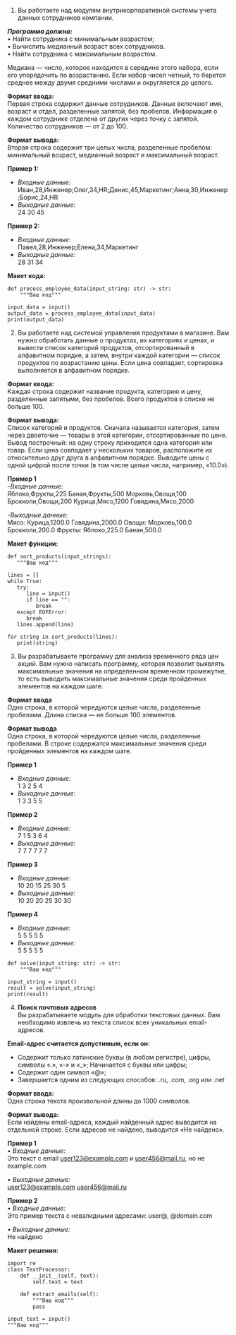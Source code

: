 1.	Вы работаете над модулем внутрикорпоративной системы учета данных сотрудников компании.  

**_Программа должна:_**  
•	Найти сотрудника с минимальным возрастом;  
•	Вычислить медианный возраст всех сотрудников.  
•	Найти сотрудника с максимальным возрастом.  

Медиана — число, которое находится в середине этого набора, если его упорядочить по возрастанию. Если набор чисел четный, то берется среднее между двумя средними числами и округляется до целого.  

**Формат ввода:**  
Первая строка содержит данные сотрудников. Данные включают имя, возраст и отдел, разделенные запятой, без пробелов. Информация о каждом сотруднике отделена от других через точку с запятой. Количество сотрудников — от 2 до 100.

**Формат вывода:**  
Вторая строка содержит три целых числа, разделенные пробелом: минимальный возраст, медианный возраст и максимальный возраст.  

**Пример 1:**  
- _Входные данные:_  
Иван,28,Инженер;Олег,34,HR;Денис,45,Маркетинг;Анна,30,Инженер;Борис,24,HR  
- _Выходные данные:_  
24 30 45  

**Пример 2:**  
- _Входные данные:_  
Павел,28,Инженер;Елена,34,Маркетинг  
- _Выходные данные:_   
28 31 34

**Макет кода:**
``` 
def process_employee_data(input_string: str) -> str:  
    """Ваш код"""

input_data = input()  
output_data = process_employee_data(input_data)  
print(output_data)
```

2. Вы работаете над системой управления продуктами в магазине. Вам нужно обработать данные о продуктах, их категориях и ценах, и вывести список категорий продуктов, отсортированный в алфавитном порядке, а затем, внутри каждой категории — список продуктов по возрастанию цены. Если цена совпадает, сортировка выполняется в алфавитном порядке.  

**Формат ввода:**  
Каждая строка содержит название продукта, категорию и цену, разделенные запятыми, без пробелов. Всего продуктов в списке не больше 100.   

**Формат вывода:**  
Список категорий и продуктов. Сначала называется категория, затем через двоеточие — товары в этой категории, отсортированные по цене. Вывод построчный: на одну строку приходится одна категория или товар. Если цена совпадает у нескольких товаров, расположите их относительно друг друга в алфавитном порядке. Выводите цены с одной цифрой после точки (в том числе целые числа, например, «‎10.0»).   

**Пример 1**  
-_Входные данные:_  
Яблоко,Фрукты,225 Банан,Фрукты,500 Морковь,Овощи,100 Брокколи,Овощи,200 Курица,Мясо,1200 Говядина,Мясо,2000  

-_Выходные данные:_  
Мясо: Курица,1200.0 Говядина,2000.0 Овощи: Морковь,100.0 Брокколи,200.0 Фрукты: Яблоко,225.0 Банан,500.0

**Макет функции:**
```
def sort_products(input_strings):
   """Ваш код"""

lines = []  
while True:  
   try:  
      line = input()  
      if line == "":  
         break  
   except EOFError:  
      break  
   lines.append(line)  

for string in sort_products(lines):  
   print(string)
```

3. Вы разрабатываете программу для анализа временного ряда цен акций. Вам нужно написать программу, которая позволит выявлять максимальные значения на определенном временном промежутке, то есть выводить максимальные значения среди пройденных элементов на каждом шаге.  

**Формат ввода**  
Одна строка, в которой чередуются целые числа, разделенные пробелами. Длина списка — не больше 100 элементов.  

**Формат вывода**  
Одна строка, в которой чередуются целые числа, разделенные пробелами. В строке содержатся максимальные значения среди пройденных элементов на каждом шаге.

**Пример 1**
- _Входные данные:_  
1 3 2 5 4  
- _Выходные данные:_  
1 3 3 5 5  

**Пример 2**  
- _Входные данные:_  
7 1 5 3 6 4  
- _Выходные данные:_  
7 7 7 7 7 7  

**Пример 3**  
- _Входные данные:_  
10 20 15 25 30 5  
- _Выходные данные:_  
10 20 20 25 30 30  

**Пример 4**  
- _Входные данные:_  
5 5 5 5 5  
- _Выходные данные:_  
5 5 5 5 5  

``` 
def solve(input_string: str) -> str:  
    """Ваш код"""  

input_string = input()  
result = solve(input_string)  
print(result)
```

4. **Поиск почтовых адресов**    
Вы разрабатываете модуль для обработки текстовых данных. Вам необходимо извлечь из текста список всех уникальных email-адресов. 

**Email-адрес считается допустимым, если он:** 
- Содержит только латинские буквы (в любом регистре), цифры, символы «.», «-» и «_»;
Начинается с буквы или цифры;
- Содержит один символ «@»;
- Завершается одним из следующих способов: .ru, .com, .org или .net

**Формат ввода:**  
Одна строка текста произвольной длины до 1000 символов.  

**Формат вывода:**  
Если найдены email-адреса, каждый найденный адрес выводится на отдельной строке. Если адресов не найдено, выводится «‎Не найдено».  

**Пример 1**  
•	_Входные данные_:  
Это текст с email user123@example.com и user456@mail.ru, но не example.com

•	_Выходные данные:_  
user123@example.com user456@mail.ru  

**Пример 2**  
•	_Входные данные:_  
Это пример текста с невалидными адресами: user@, @domain.com

•	_Выходные данные:_  
Не найдено

**Макет решения:**
```
import re  
class TextProcessor:    
    def __init__(self, text):    
        self.text = text

    def extract_emails(self):
        """Ваш код"""
        pass

input_text = input()
"""Ваш код"""
``` 
